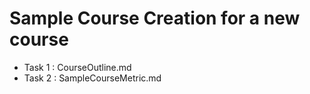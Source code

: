# Sample Course Creation for a new course

 * Task 1 : CourseOutline.md
 * Task 2 : SampleCourseMetric.md
